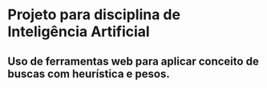 # Projeto para disciplina de Inteligência Artificial

## Uso de ferramentas web para aplicar conceito de buscas com heurística e pesos.